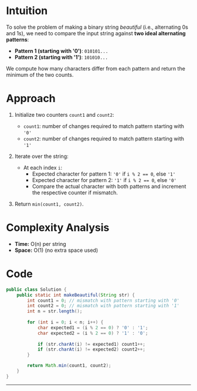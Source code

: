 # Intuition

To solve the problem of making a binary string *beautiful* (i.e., alternating 0s and 1s), we need to compare the input string against **two ideal alternating patterns**:
* **Pattern 1 (starting with '0')**: `010101...`
* **Pattern 2 (starting with '1')**: `101010...`

We compute how many characters differ from each pattern and return the minimum of the two counts.

# Approach

1. Initialize two counters `count1` and `count2`:

   * `count1`: number of changes required to match pattern starting with `'0'`
   * `count2`: number of changes required to match pattern starting with `'1'`

2. Iterate over the string:
   * At each index `i`:
     * Expected character for pattern 1: `'0'` if `i % 2 == 0`, else `'1'`
     * Expected character for pattern 2: `'1'` if `i % 2 == 0`, else `'0'`
     * Compare the actual character with both patterns and increment the respective counter if mismatch.

3. Return `min(count1, count2)`.

# Complexity Analysis

* **Time:** O(n) per string
* **Space:** O(1) (no extra space used)

#  Code

```java
public class Solution {
    public static int makeBeautiful(String str) {
        int count1 = 0; // mismatch with pattern starting with '0'
        int count2 = 0; // mismatch with pattern starting with '1'
        int n = str.length();
        
        for (int i = 0; i < n; i++) {
            char expected1 = (i % 2 == 0) ? '0' : '1';
            char expected2 = (i % 2 == 0) ? '1' : '0';
            
            if (str.charAt(i) != expected1) count1++;
            if (str.charAt(i) != expected2) count2++;
        }

        return Math.min(count1, count2);
    }
}
```

---

